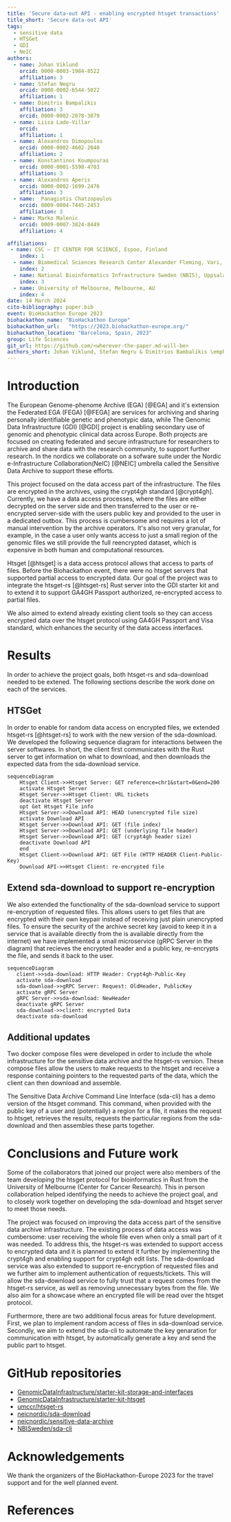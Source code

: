 ```yaml
---
title: 'Secure data-out API - enabling encrypted htsget transactions'
title_short: 'Secure data-out API'
tags:
  - sensitive data
  - HTSGet
  - GDI
  - NeIC
authors:
  - name: Johan Viklund
    orcid: 0000-0003-1984-8522
    affiliation: 3
  - name: Stefan Negru
    orcid: 0000-0002-6544-5022
    affiliation: 1
  - name: Dimitris Bampalikis
    affiliation: 3
    orcid: 0000-0002-2078-3079
  - name: Liisa Lado-Villar
    orcid:
    affiliation: 1
  - name: Alexandros Dimopoulos
    orcid: 0000-0002-4602-2040
    affiliation: 2
  - name: Konstantinos Koumpouras
    orcid: 0000-0001-5598-4703
    affiliation: 3
  - name: Alexandros Aperis
    orcid: 0000-0002-1699-2476
    affiliation: 3
  - name:  Panagiotis Chatzopoulos
    orcid: 0009-0004-7445-2453
    affiliation: 3
  - name: Marko Malenic
    orcid: 0009-0007-3824-8449
    affiliation: 4

affiliations:
 - name: CSC – IT CENTER FOR SCIENCE, Espoo, Finland
    index: 1
  - name: Biomedical Sciences Research Center Alexander Fleming, Vari, Greece
    index: 2
  - name: National Bioinformatics Infrastructure Sweden (NBIS), Uppsala University, SciLifeLab, ICM - Department of Cell and Molecular Biology, Uppsala, Sweden.
    index: 3
  - name: University of Melbourne, Melbourne, AU
    index: 4
date: 14 March 2024
cito-bibliography: paper.bib
event: BioHackathon Europe 2023
biohackathon_name: "BioHackathon Europe"
biohackathon_url:   "https://2023.biohackathon-europe.org/"
biohackathon_location: "Barcelona, Spain, 2023"
group: Life Sciences
git_url: https://github.com/<wherever-the-paper.md-will-be>
authors_short: Johan Viklund, Stefan Negru & Dimitrios Bambalikis \emph{et al.}
---
```



# Introduction

The European Genome-phenome Archive (EGA) [@EGA] and it's extension the
Federated EGA (FEGA) [@FEGA] are services for archiving and sharing personally
identifiable genetic and phenotypic data, while The Genomic Data Infrastructure
(GDI) [@GDI] project is enabling secondary use of genomic and phenotypic
clinical data across Europe. Both projects are focused on creating federated
and secure infrastructure for researchers to archive and share data with the
research community, to support further research. In the nordics we collaborate
on a sofware suite under the Nordic e-Infrastructure Collaboration(NeIC) [@NEIC]
umbrella called the Sensitive Data Archive to support these efforts.


This project focused on the data access part of the infrastructure. The
files are encrypted in the archives, using the crypt4gh standard [@crypt4gh].
Currently, we have a data access processes, where the files are either
decrypted on the server side and then transferred to the user or re-encrypted
server-side with the users public key and provided to the user in a dedicated
outbox. This process is cumbersome and requires a lot of manual intervention by
the archive operators. It's also not very granular, for example, in the case a
user only wants access to just a small region of the genomic files we still
provide the full reencrypted dataset, which is expensive in both human and
computational resources.


Htsget [@htsget] is a data access protocol allows that access to parts of files.
Before the Biohackathon event, there were no htsget servers that supported
partial access to encrypted data. Our goal of the project was to integrate the
htsget-rs [@htsget-rs] Rust server into the GDI starter kit and to extend it to
support GA4GH Passport authorized, re-encrypted access to partial files.


We also aimed to extend already existing client tools so they can access
encrypted data over the htsget protocol using GA4GH Passport and Visa standard,
which enhances the security of the data access interfaces.


# Results

In order to achieve the project goals, both htsget-rs and sda-download needed to be extened.
The following sections describe the work done on each of the services.


## HTSGet

In order to enable for random data access on encrypted files, we
extended htsget-rs [@htsget-rs] to work with the new version of the sda-download.
We developed the following sequence diagram for interactions between the server softwares.
In short, the client first communicates with the Rust server
to get information on what to download, and then downloads the expected data from the sda-download service.


```mermaid
sequenceDiagram
    Htsget Client->>Htsget Server: GET reference=chr1&start=0&end=200
    activate Htsget Server
    Htsget Server->>Htsget Client: URL tickets
    deactivate Htsget Server
    opt Get Htsget File info
    Htsget Server->>Download API: HEAD (unencrypted file size)
    activate Download API
    Htsget Server->>Download API: GET (file index)
    Htsget Server->>Download API: GET (underlying file header)
    Htsget Server->>Download API: GET (crypt4gh header size)
    deactivate Download API
    end
    Htsget Client->>Download API: GET File (HTTP HEADER Client-Public-Key)
    Download API->>Htsget Client: re-encrypted file
```


## Extend sda-download to support re-encryption

We also extended the functionality of the sda-download service to support re-encryption of
requested files. This allows users to get files that are encrypted with their own
keypair instead of receiving just plain unencrypted files. To ensure the security of
the archive secret key (avoid to keep it in a service that is available directly from the is available directly from the
internet) we have implemented a small microservice (gRPC Server in the diagram)
that recieves the encrypted header and a public key, re-encrypts the file, and sends
it back to the user.


 ```mermaid
sequenceDiagram
    client->>sda-download: HTTP Header: Crypt4gh-Public-Key
    activate sda-download
    sda-download->>gRPC Server: Request: OldHeader, PublicKey
    activate gRPC Server
    gRPC Server->>sda-download: NewHeader
    deactivate gRPC Server
    sda-download->>client: encrypted Data
    deactivate sda-download
 ```


## Additional updates

Two docker compose files were developed in order to include the whole infrastructure for the sensitive data archive and the htsget-rs version. These compose files allow the users to make requests to the htsget and receive a response containing pointers to the requested parts of the data, which the client can then download and assemble.

The Sensitive Data Archive Command Line Interface (sda-cli) has a demo version of the htsget command.
This command, when provided with the public key of a user and (potentially) a region for a file, it makes the request to htsget, retrieves the results, requests the particular regions from the sda-download and then assembles these parts together.


# Conclusions and Future work

Some of the collaborators that joined our project were also members of the team developing the
htsget protocol for bioinformatics in Rust from the University of Melbourne (Center for Cancer Research).
This in person collaboration helped identifying the needs to achieve the project goal,
and to closely work together on developing the sda-download and
htsget server to meet those needs.

The project was focused on improving the data access part of the sensitive data archive infrastructure. The existing process
of data access was cumbersome: user receiving the whole file even when only a small part of it was needed.
To address this, the htsget-rs was extended to support access to encrypted data and it is planned to extend it further
by implementing the crypt4gh and enabling support for crypt4gh edit lists. The sda-download service was also
extended to support re-encryption of requested files and we further aim to
implement authentication of requests/tickets. This will allow the sda-download
service to fully trust that a request comes from the htsget-rs service, as well as
removing unnecessary bytes from the file. We also aim for a showcase where an
encrypted file will be read over the htsget protocol.

Furthermore, there are two additional focus areas for future development. First, we plan to implement random access of files in sda-download service.
Secondly, we aim to extend the sda-cli to automate
the key genaration for communication with htsget, by automatically generate a
key and send the public part to htsget.


# GitHub repositories

* [GenomicDataInfrastructure/starter-kit-storage-and-interfaces](https://github.com/GenomicDataInfrastructure/starter-kit-storage-and-interfaces)
* [GenomicDataInfrastructure/starter-kit-htsget](https://github.com/GenomicDataInfrastructure/starer-kit-htsget)
* [umccr/htsget-rs](https://github.com/umccr/htsget-rs)
* [neicnordic/sda-download](https://github.com/neicnordic/sda-download)
* [neicnordic/sensitive-data-archive](https://github.com/neicnordic/sensitive-data-archive)
* [NBISweden/sda-cli](https://github.com/NBISweden/sda-cli)


# Acknowledgements

We thank the organizers of the BioHackathon-Europe 2023 for the travel support and for the well planned event.


# References

